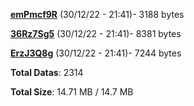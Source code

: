 [**emPmcf9R**](/data/emPmcf9R.txt) (30/12/22 - 21:41)- 3188 bytes

[**36Rz7Sg5**](/data/36Rz7Sg5.txt) (30/12/22 - 21:41)- 8381 bytes

[**ErzJ3Q8g**](/data/ErzJ3Q8g.txt) (30/12/22 - 21:41)- 7244 bytes

**Total Datas**: 2314

**Total Size**: 14.71 MB / 14.7 MB